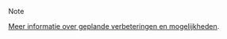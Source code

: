 > [!NOTE]
> [Meer informatie over geplande verbeteringen en mogelijkheden](https://aka.ms/hdinsightnew).
